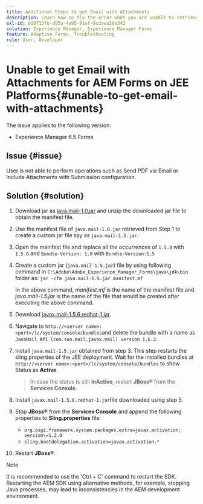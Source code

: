 ```yaml
---
title: Additional Steps to get Email with Attachments
description: Learn how to fix the error when you are unable to retrieve Email with Attachments for AEM Forms on JEE Platforms.
exl-id: 0d0713fb-d95a-4a95-91ef-9cdaea30e343
solution: Experience Manager, Experience Manager Forms
feature: Adaptive Forms, Troubleshooting
role: User, Developer
---
```

# Unable to get Email with Attachments for AEM Forms on JEE Platforms{#unable-to-get-email-with-attachments}

The issue applies to the following version:

* Experience Manager 6.5 Forms

## Issue {#issue}

User is not able to perform operations such as Send PDF via Email or Include Attachments with Submission configuration.

## Solution {#solution}

1. Download jar as [java.mail-1.0.jar](/help/forms/using/java.mail-1.0.jar) and unzip the downloaded jar file to obtain the manifest file.

1. Use the manifest file of `java.mail-1.0.jar` retrieved from Step 1 to create a custom jar file say as `java.mail-1.5.jar`.

1. Open the manifest file and replace all the occurrences of `1.5.0` with `1.5.6` and `Bundle-Version: 1.0` with `Bundle-Version:1.5`

1. Create a custom jar (`java.mail-1.5.jar`) file by using following command in `C:\Adobe\Adobe_Experience_Manager_Forms\java\jdk\bin` folder as:
    `jar -cfm java.mail-1.5.jar manifest.mf`

    In the above command, *manifest.mf* is the name of the manifest file and *java.mail-1.5.jar* is the name of the file that would be created after executing the above command.         

1. Download [javax.mail-1.5.6.redhat-1.jar](https://mvnrepository.com/artifact/com.sun.mail/javax.mail/1.5.6.redhat-1).

1. Navigate to `http://<server name>:<port>/lc/system/console/bundles`and delete the bundle with a name as `JavaMail API (com.sun.mail.javax.mail) version 1.6.2`. 

1. Install `java.mail-1.5.jar` obtained from step 3. This step restarts the sling properties of the JEE deployment. Wait for the installed bundles at `http://<server name>:<port>/lc/system/console/bundles` to show Status as **Active**. 

    >In case the status is still **InActive**, restart   **JBoss&reg;** from the **Services Console**.


1. Install `javax.mail-1.5.6.redhat-1.jar`file downloaded using step 5.

1. Stop **JBoss&reg;** from the **Services Console** and append the following properties to **Sling.properties** file:
    * `org.osgi.framework.system.packages.extra=javax.activation; version\=1.2.0`
    * `sling.bootdelegation.activation=javax.activation.*`

1. Restart **JBoss&reg;**.

>[!NOTE]
>
> It is recommended to use the 'Ctrl + C' command to restart the SDK. Restarting the AEM SDK using alternative methods, for example, stopping Java processes, may lead to inconsistencies in the AEM development environment.
